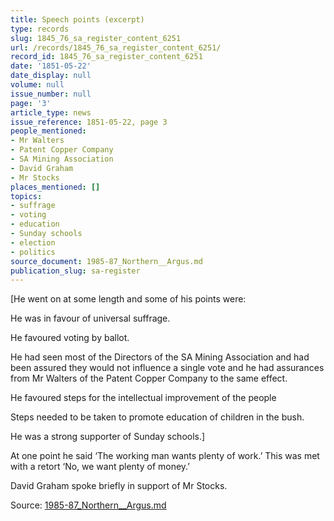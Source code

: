 ```yaml
---
title: Speech points (excerpt)
type: records
slug: 1845_76_sa_register_content_6251
url: /records/1845_76_sa_register_content_6251/
record_id: 1845_76_sa_register_content_6251
date: '1851-05-22'
date_display: null
volume: null
issue_number: null
page: '3'
article_type: news
issue_reference: 1851-05-22, page 3
people_mentioned:
- Mr Walters
- Patent Copper Company
- SA Mining Association
- David Graham
- Mr Stocks
places_mentioned: []
topics:
- suffrage
- voting
- education
- Sunday schools
- election
- politics
source_document: 1985-87_Northern__Argus.md
publication_slug: sa-register
---
```


[He went on at some length and some of his points were:

He was in favour of universal suffrage.

He favoured voting by ballot.

He had seen most of the Directors of the SA Mining Association and had been assured they would not influence a single vote and he had assurances from Mr Walters of the Patent Copper Company to the same effect.

He favoured steps for the intellectual improvement of the people

Steps needed to be taken to promote education of children in the bush.

He was a strong supporter of Sunday schools.]

At one point he said ‘The working man wants plenty of work.’  This was met with a retort ‘No, we want plenty of money.’

David Graham spoke briefly in support of Mr Stocks.

Source: [1985-87_Northern__Argus.md](/downloads/markdown/1985-87_Northern__Argus.md)
